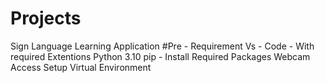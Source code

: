 # Projects
Sign Language Learning Application 
#Pre - Requirement
Vs - Code - With required Extentions
Python 3.10
pip - Install Required Packages 
Webcam Access 
Setup Virtual Environment


